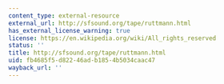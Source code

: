 ```yaml
---
content_type: external-resource
external_url: http://sfsound.org/tape/ruttmann.html
has_external_license_warning: true
license: https://en.wikipedia.org/wiki/All_rights_reserved
status: ''
title: http://sfsound.org/tape/ruttmann.html
uid: fb4685f5-d822-46ad-b185-4b5034caac47
wayback_url: ''
---
```

